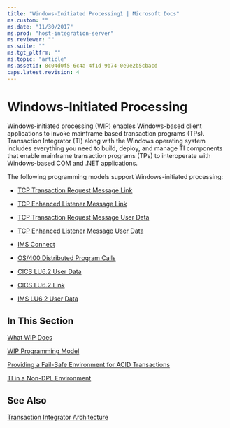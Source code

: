 ```yaml
---
title: "Windows-Initiated Processing1 | Microsoft Docs"
ms.custom: ""
ms.date: "11/30/2017"
ms.prod: "host-integration-server"
ms.reviewer: ""
ms.suite: ""
ms.tgt_pltfrm: ""
ms.topic: "article"
ms.assetid: 8c04d0f5-6c4a-4f1d-9b74-0e9e2b5cbacd
caps.latest.revision: 4
---
```

# Windows-Initiated Processing
Windows-initiated processing (WIP) enables Windows-based client applications to invoke mainframe based transaction programs (TPs). Transaction Integrator (TI) along with the Windows operating system includes everything you need to build, deploy, and manage TI components that enable mainframe transaction programs (TPs) to interoperate with Windows-based COM and .NET applications.  
  
 The following programming models support Windows-initiated processing:  
  
-   [TCP Transaction Request Message Link](../HIS2010/tcp-transaction-request-message-link1.md)  
  
-   [TCP Enhanced Listener Message Link](../HIS2010/tcp-enhanced-listener-message-link2.md)  
  
-   [TCP Transaction Request Message User Data](../HIS2010/tcp-transaction-request-message-user-data1.md)  
  
-   [TCP Enhanced Listener Message User Data](../HIS2010/tcp-enhanced-listener-message-user-data1.md)  
  
-   [IMS Connect](../HIS2010/ims-connect2.md)  
  
-   [OS/400 Distributed Program Calls](../HIS2010/os-400-distributed-program-calls2.md)  
  
-   [CICS LU6.2 User Data](../HIS2010/cics-lu6-2-user-data1.md)  
  
-   [CICS LU6.2 Link](../HIS2010/cics-lu6-2-link2.md)  
  
-   [IMS LU6.2 User Data](../HIS2010/ims-lu6-2-user-data2.md)  
  
## In This Section  
 [What WIP Does](../HIS2010/what-wip-does2.md)  
  
 [WIP Programming Model](../HIS2010/wip-programming-model1.md)  
  
 [Providing a Fail-Safe Environment for ACID Transactions](../HIS2010/providing-a-fail-safe-environment-for-acid-transactions2.md)  
  
 [TI in a Non-DPL Environment](../HIS2010/ti-in-a-non-dpl-environment2.md)  
  
## See Also  
 [Transaction Integrator Architecture](../HIS2010/transaction-integrator-architecture2.md)
